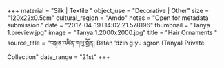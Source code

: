 +++
material = "Silk | Textile "
object_use = "Decorative | Other"
size = "120x22x0.5cm"
cultural_region = "Amdo"
notes = "Open for metadata submission."
date = "2017-04-19T14:02:21.578196"
thumbnail = "Tanya 1.preview.jpg"
image = "Tanya 1.2000x2000.jpg"
title = "Hair Ornaments "
source_title = "བསྟན་འཛིན་གཡུ་སྒྲྲོན། Bstan ’dzin g.yu sgron (Tanya) Private Collection"
date_range = "21st"
+++
